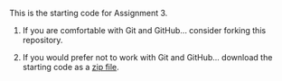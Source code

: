 This is the starting code for Assignment 3.

  1. If you are comfortable with Git and GitHub... consider forking this
     repository.

  2. If you would prefer not to work with Git and GitHub... download the
     starting code as a
     [zip file](https://github.com/Old-Dominion-Univ-CS-Dept/2024-Fall-CS330-Java-Inventory-OOP-1/archive/refs/heads/main.zip).
